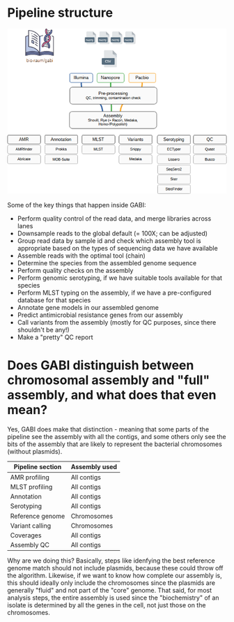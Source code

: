 # Pipeline structure

![](../images/GABI_Schema_v11.png)

Some of the key things that happen inside GABI:
- Perform quality control of the read data, and merge libraries across lanes
- Downsample reads to the global default (= 100X; can be adjusted)
- Group read data by sample id and check which assembly tool is appropriate based on the types of sequencing data we have available
- Assemble reads with the optimal tool (chain)
- Determine the species from the assembled genome sequence
- Perform quality checks on the assembly
- Perform genomic serotyping, if we have suitable tools available for that species
- Perform MLST typing on the assembly, if we have a pre-configured database for that species
- Annotate gene models in our assembled genome
- Predict antimicrobial resistance genes from our assembly
- Call variants from the assembly (mostly for QC purposes, since there shouldn't be any!)
- Make a "pretty" QC report

# Does GABI distinguish between chromosomal assembly and "full" assembly, and what does that even mean?

Yes, GABI does make that distinction - meaning that some parts of the pipeline see the assembly with all the contigs, and some others only see the bits of the assembly that are likely to represent the bacterial chromosomes (without plasmids). 

| Pipeline section | Assembly used|
|------------------|--------------|
| AMR profiling    | All contigs  |
| MLST profiling   | All contigs  |
| Annotation       | All contigs  |
| Serotyping       | All contigs  |
| Reference genome | Chromosomes  |
| Variant calling  | Chromosomes  |
| Coverages        | All contigs  |
| Assembly QC      | All contigs  |

Why are we doing this? Basically, steps like idenfying the best reference genome match should not include plasmids, because these could throw off the algorithm. Likewise, if we want to know how complete our assembly is, this should ideally only include the chromosomes since the plasmids are generally "fluid" and not part of the "core" genome. That said, for most analysis steps, the entire assembly is used since the "biochemistry" of an isolate is determined by all the genes in the cell, not just those on the chromosomes. 
